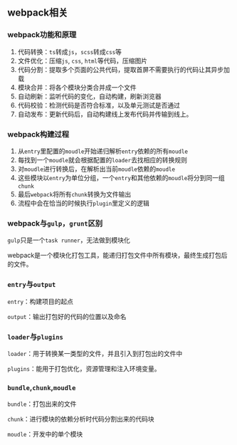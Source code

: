 ## webpack相关

### webpack功能和原理

1. 代码转换：`ts`转成`js`，`scss`转成`css`等
2. 文件优化：压缩`js`, `css`, `html`等代码，压缩图片
3. 代码分割：提取多个页面的公共代码，提取首屏不需要执行的代码让其异步加载
4. 模块合并：将各个模块分类合并成一个文件
5. 自动刷新：监听代码的变化，自动构建，刷新浏览器
6. 代码校验：检测代码是否符合标准，以及单元测试是否通过
7. 自动发布：更新代码后，自动构建线上发布代码并传输到线上。



### webpack构建过程

1. 从`entry`里配置的`moudle`开始递归解析`entry`依赖的所有`moudle`
2. 每找到一个`moudle`就会根据配置的`loader`去找相应的转换规则
3. 对`moudle`进行转换后，在解析出当前`moudle`依赖的`moudle`
4. 这些模块以`entry`为单位分组，一个`entry`和其他依赖的`moudle`将分到同一组`chunk`
5. 最后`webpack`将所有`chunk`转换为文件输出
6. 流程中会在恰当的时候执行`plugin`里定义的逻辑



### webpack与`gulp`，`grunt`区别

`gulp`只是一个`task runner`，无法做到模块化

webpack是一个模块化打包工具，能递归打包文件中所有模块，最终生成打包后的文件。



### `entry`与`output`

`entry`：构建项目的起点

`output`：输出打包好的代码的位置以及命名



### `loader`与`plugins`

`loader`：用于转换某一类型的文件，并且引入到打包出的文件中

`plugins`：能用于打包优化，资源管理和注入环境变量。



### `bundle`,`chunk`,`moudle`

`bundle`：打包出来的文件

`chunk`：进行模块的依赖分析时代码分割出来的代码块

`moudle`：开发中的单个模块

